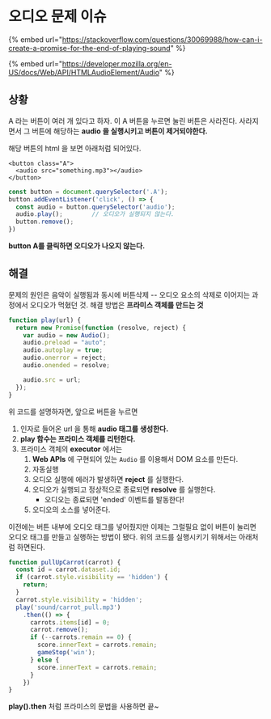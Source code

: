 # 오디오 문제 이슈

{% embed url="https://stackoverflow.com/questions/30069988/how-can-i-create-a-promise-for-the-end-of-playing-sound" %}



{% embed url="https://developer.mozilla.org/en-US/docs/Web/API/HTMLAudioElement/Audio" %}



## 상황

A 라는 버튼이 여러 개 있다고 하자. 이 A 버튼을 누르면 눌린 버튼은 사라진다. 사라지면서 그 버튼에 해당하는 **audio 을 실행시키고 버튼이 제거되야한다.**

해당 버튼의 html 을 보면 아래처럼 되어있다.

```markup
<button class="A">
  <audio src="something.mp3"></audio>
</button>
```

```javascript
const button = document.querySelector('.A');
button.addEventListener('click', () => {
  const audio = button.querySelector('audio');
  audio.play();        // 오디오가 실행되지 않는다.
  button.remove();
})
```

**button A를 클릭하면 오디오가 나오지 않는다.**

## 해결

문제의 원인은 음악이 실행됨과 동시에 버튼삭제 -- 오디오 요소의 삭제로 이어지는 과정에서 오디오가 먹혔던 것. 해결 방법은 **프라미스 객체를 만드는 것**

```javascript
function play(url) {
  return new Promise(function (resolve, reject) {
    var audio = new Audio();
    audio.preload = "auto";
    audio.autoplay = true;
    audio.onerror = reject;
    audio.onended = resolve;

    audio.src = url;
  });
}
```

위 코드를 설명하자면, 앞으로 버튼을 누르면

1. 인자로 들어온 url 을 통해 **audio 태그를 생성한다.** 
2. **play 함수는 프라미스 객체를 리턴한다.**
3. 프라미스 객체의 **executor**  에서는
   1. **Web APIs** 에 구현되어 있는 `Audio` 를 이용해서 DOM 요소를 만든다.
   2. 자동실행
   3. 오디오 실행에 에러가 발생하면 **reject** 를 실행한다.
   4. 오디오가 실행되고 정상적으로 종료되면 **resolve** 를 실행한다.
      * 오디오는 종료되면 'ended' 이벤트를 발동한다!
   5. 오디오의 소스를 넣어준다.

이전에는 버튼 내부에 오디오 태그를 넣어줬지만 이제는 그럴필요 없이 버튼이 눌리면 오디오 태그를 만들고 실행하는 방법이 됐다. 위의 코드를 실행시키기 위해서는 아래처럼 하면된다.

```javascript
function pullUpCarrot(carrot) {
  const id = carrot.dataset.id;
  if (carrot.style.visibility == 'hidden') {
    return;
  }
  carrot.style.visibility = 'hidden';
  play('sound/carrot_pull.mp3')
    .then(() => {
      carrots.items[id] = 0;
      carrot.remove();
      if (--carrots.remain == 0) {
        score.innerText = carrots.remain;
        gameStop('win');
      } else {
        score.innerText = carrots.remain;
      }
    })
}
```

**play\(\).then** 처럼 프라미스의 문법을 사용하면 끝~

